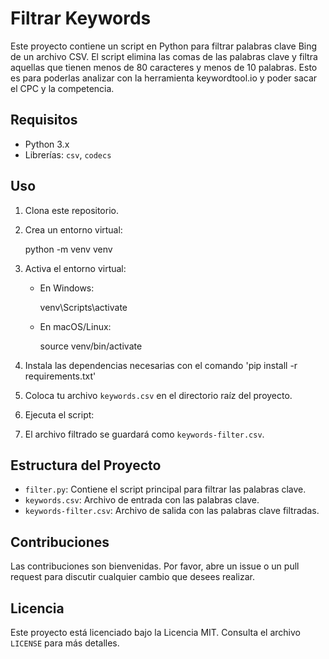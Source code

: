 
# Filtrar Keywords

Este proyecto contiene un script en Python para filtrar palabras clave Bing de un archivo CSV. El script elimina las comas de las palabras clave y filtra aquellas que tienen menos de 80 caracteres y menos de 10 palabras. Esto es para poderlas analizar con la herramienta keywordtool.io y poder sacar el CPC y la competencia.

## Requisitos

- Python 3.x
- Librerías: `csv`, `codecs`

## Uso

1. Clona este repositorio.
2. Crea un entorno virtual:

    python -m venv venv

3. Activa el entorno virtual:
    - En Windows:

    
        venv\Scripts\activate

    - En macOS/Linux:


    
        source venv/bin/activate


4. Instala las dependencias necesarias con el comando 'pip install -r requirements.txt'
5. Coloca tu archivo `keywords.csv` en el directorio raíz del proyecto.
6. Ejecuta el script:

7. El archivo filtrado se guardará como `keywords-filter.csv`.

## Estructura del Proyecto

- `filter.py`: Contiene el script principal para filtrar las palabras clave.
- `keywords.csv`: Archivo de entrada con las palabras clave.
- `keywords-filter.csv`: Archivo de salida con las palabras clave filtradas.

## Contribuciones

Las contribuciones son bienvenidas. Por favor, abre un issue o un pull request para discutir cualquier cambio que desees realizar.

## Licencia

Este proyecto está licenciado bajo la Licencia MIT. Consulta el archivo `LICENSE` para más detalles.